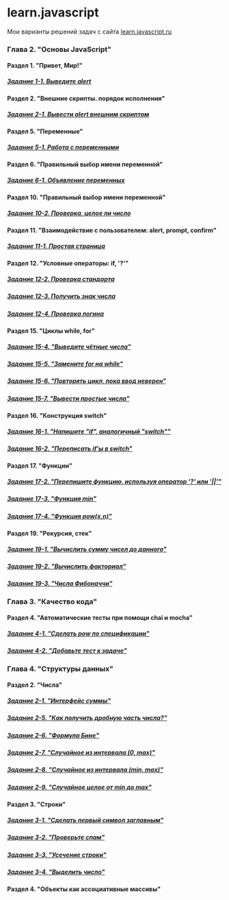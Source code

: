 # learn.javascript
Мои варианты решений задач с сайта [learn.javascript.ru](https://learn.javascript.ru)
### Глава 2. "Основы JavaScript"
#### Раздел 1. "Привет, Мир!"
##### [Задание 1-1. Выведите alert](https://github.com/Resolut/learn.javascript/tree/master/ex1-1)
#### Раздел 2. "Внешние скрипты. порядок исполнения"
##### [Задание 2-1. Вывести alert внешним скриптом](https://github.com/Resolut/learn.javascript/tree/master/ex2-1)
#### Раздел 5. "Переменные"
##### [Задание 5-1. Работа с переменными](https://github.com/Resolut/learn.javascript/tree/master/ex5-1)
#### Раздел 6. "Правильный выбор имени переменной"
##### [Задание 6-1. Объявление переменных](https://github.com/Resolut/learn.javascript/tree/master/ex6-1)
#### Раздел 10. "Правильный выбор имени переменной"
##### [Задание 10-2. Проверка, целое ли число](https://github.com/Resolut/learn.javascript/tree/master/ex10-2)
#### Раздел 11. "Взаимодействие с пользователем: alert, prompt, confirm"
##### [Задание 11-1. Простая страница](https://github.com/Resolut/learn.javascript/tree/master/ex11-1)
#### Раздел 12. "Условные операторы: if, '?'"
##### [Задание 12-2. Проверка стандарта](https://github.com/Resolut/learn.javascript/tree/master/ex12/ex12-2)
##### [Задание 12-3. Получить знак числа](https://github.com/Resolut/learn.javascript/tree/master/ex12/ex12-3)
##### [Задание 12-4. Проверка логина](https://github.com/Resolut/learn.javascript/tree/mastere/x12/ex12-4)
#### Раздел 15. "Циклы while, for"
##### [Задание 15-4. "Выведите чётные числа"](https://github.com/Resolut/learn.javascript/tree/master/ex15/ex15-4)
##### [Задание 15-5. "Замените for на while"](https://github.com/Resolut/learn.javascript/tree/master/ex15/ex15-5)
##### [Задание 15-6. "Повторять цикл, пока ввод неверен"](https://github.com/Resolut/learn.javascript/tree/master/ex15/ex15-6)
##### [Задание 15-7. "Вывести простые числа"](https://github.com/Resolut/learn.javascript/tree/master/ex15/ex15-7)
#### Раздел 16. "Конструкция switch"
##### [Задание 16-1. "Напишите "if", аналогичный "switch""](https://github.com/Resolut/learn.javascript/tree/master/ex16/ex16-1)
##### [Задание 16-2. "Переписать if'ы в switch"](https://github.com/Resolut/learn.javascript/tree/master/ex16/ex16-2)
#### Раздел 17. "Функции"
##### [Задание 17-2. "Перепишите функцию, используя оператор '?' или '||'"](https://github.com/Resolut/learn.javascript/tree/master/ex17/ex17-2)
##### [Задание 17-3. "Функция min"](https://github.com/Resolut/learn.javascript/tree/master/ex17/ex17-3)
##### [Задание 17-4. "Функция pow(x,n)"](https://github.com/Resolut/learn.javascript/tree/master/ex17/ex17-4)
#### Раздел 19. "Рекурсия, стек"
##### [Задание 19-1. "Вычислить сумму чисел до данного"](https://github.com/Resolut/learn.javascript/tree/master/ex19/ex19-1)
##### [Задание 19-2. "Вычислить факториал"](https://github.com/Resolut/learn.javascript/tree/master/ex19/ex19-2)
##### [Задание 19-3. "Числа Фибоначчи"](https://github.com/Resolut/learn.javascript/tree/master/ex19/ex19-3)
### Глава 3. "Качество кода"
#### Раздел 4. "Автоматические тесты при помощи chai и mocha"
##### [Задание 4-1. "Сделать pow по спецификации"](https://github.com/Resolut/learn.javascript/tree/master/chapter-3/section-4/ex4-1)
##### [Задание 4-2. "Добавьте тест к задаче"](https://github.com/Resolut/learn.javascript/tree/master/chapter-3/section-4/ex4-2)
### Глава 4. "Структуры данных"
#### Раздел 2. "Числа"
##### [Задание 2-1. "Интерфейс суммы"](https://github.com/Resolut/learn.javascript/tree/master/chapter-4/section-2/ex2-1)
##### [Задание 2-5. "Как получить дробную часть числа?"](https://github.com/Resolut/learn.javascript/tree/master/chapter-4/section-2/ex2-5)
##### [Задание 2-6. "Формула Бине"](https://github.com/Resolut/learn.javascript/tree/master/chapter-4/section-2/ex2-6)
##### [Задание 2-7. "Случайное из интервала (0, max)"](https://github.com/Resolut/learn.javascript/tree/master/chapter-4/section-2/ex2-7)
##### [Задание 2-8. "Случайное из интервала (min, max)"](https://github.com/Resolut/learn.javascript/tree/master/chapter-4/section-2/ex2-8)
##### [Задание 2-9. "Случайное целое от min до max"](https://github.com/Resolut/learn.javascript/tree/master/chapter-4/section-2/ex2-9)
#### Раздел 3. "Строки"
##### [Задание 3-1. "Сделать первый символ заглавным"](https://github.com/Resolut/learn.javascript/tree/master/chapter-4/section-3/ex3-1)
##### [Задание 3-2. "Проверьте спам"](https://github.com/Resolut/learn.javascript/tree/master/chapter-4/section-3/ex3-2)
##### [Задание 3-3. "Усечение строки"](https://github.com/Resolut/learn.javascript/tree/master/chapter-4/section-3/ex3-3)
##### [Задание 3-4. "Выделить число"](https://github.com/Resolut/learn.javascript/tree/master/chapter-4/section-3/ex3-4)
#### Раздел 4. "Объекты как ассоциативные массивы"

